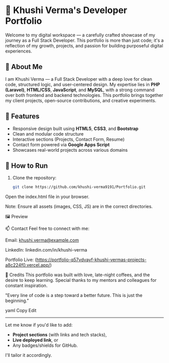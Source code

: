 # 💼 Khushi Verma's Developer Portfolio

Welcome to my digital workspace — a carefully crafted showcase of my journey as a Full Stack Developer. This portfolio is more than just code; it's a reflection of my growth, projects, and passion for building purposeful digital experiences.

## 🧩 About Me

I am Khushi Verma — a Full Stack Developer with a deep love for clean code, structured logic, and user-centered design. My expertise lies in **PHP (Laravel)**, **HTML/CSS**, **JavaScript**, and **MySQL**, with a strong command over both frontend and backend technologies. This portfolio brings together my client projects, open-source contributions, and creative experiments.

## 🌟 Features

- Responsive design built using **HTML5**, **CSS3**, and **Bootstrap**
- Clean and modular code structure
- Interactive sections (Projects, Contact Form, Resume)
- Contact form powered via **Google Apps Script**
- Showcases real-world projects across various domains

## 🚀 How to Run

1. Clone the repository:
   ```bash
   git clone https://github.com/khushi-verma9191/Portfolio.git
Open the index.html file in your browser.

Note: Ensure all assets (images, CSS, JS) are in the correct directories.

🖼️ Preview


📫 Contact
Feel free to connect with me:

Email: khushi.verma@example.com

LinkedIn: linkedin.com/in/khushi-verma

Portfolio Live: (https://portfolio-q57vdvayf-khushi-vermas-projects-a8c224f0.vercel.app/)

📝 Credits
This portfolio was built with love, late-night coffees, and the desire to keep learning. Special thanks to my mentors and colleagues for constant inspiration.

"Every line of code is a step toward a better future. This is just the beginning."

yaml
Copy
Edit

---

Let me know if you'd like to add:
- **Project sections** (with links and tech stacks),
- **Live deployed link**, or
- Any badges/shields for GitHub.

I'll tailor it accordingly.
